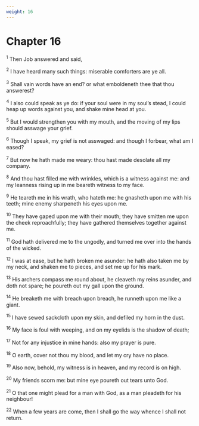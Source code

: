 ```yaml
---
weight: 16
---
```


# Chapter 16

<sup>1</sup> Then Job answered and said, 

<sup>2</sup> I have heard many such things: miserable comforters are ye all. 

<sup>3</sup> Shall vain words have an end? or what emboldeneth thee that thou answerest? 

<sup>4</sup> I also could speak as ye do: if your soul were in my soul’s stead, I could heap up words against you, and shake mine head at you. 

<sup>5</sup> But I would strengthen you with my mouth, and the moving of my lips should asswage your grief. 

<sup>6</sup> Though I speak, my grief is not asswaged: and though I forbear, what am I eased? 

<sup>7</sup> But now he hath made me weary: thou hast made desolate all my company. 

<sup>8</sup> And thou hast filled me with wrinkles, which is a witness against me: and my leanness rising up in me beareth witness to my face. 

<sup>9</sup> He teareth me in his wrath, who hateth me: he gnasheth upon me with his teeth; mine enemy sharpeneth his eyes upon me. 

<sup>10</sup> They have gaped upon me with their mouth; they have smitten me upon the cheek reproachfully; they have gathered themselves together against me. 

<sup>11</sup> God hath delivered me to the ungodly, and turned me over into the hands of the wicked. 

<sup>12</sup> I was at ease, but he hath broken me asunder: he hath also taken me by my neck, and shaken me to pieces, and set me up for his mark. 

<sup>13</sup> His archers compass me round about, he cleaveth my reins asunder, and doth not spare; he poureth out my gall upon the ground. 

<sup>14</sup> He breaketh me with breach upon breach, he runneth upon me like a giant. 

<sup>15</sup> I have sewed sackcloth upon my skin, and defiled my horn in the dust. 

<sup>16</sup> My face is foul with weeping, and on my eyelids is the shadow of death; 

<sup>17</sup> Not for any injustice in mine hands: also my prayer is pure. 

<sup>18</sup> O earth, cover not thou my blood, and let my cry have no place. 

<sup>19</sup> Also now, behold, my witness is in heaven, and my record is on high. 

<sup>20</sup> My friends scorn me: but mine eye poureth out tears unto God. 

<sup>21</sup> O that one might plead for a man with God, as a man pleadeth for his neighbour! 

<sup>22</sup> When a few years are come, then I shall go the way whence I shall not return. 


